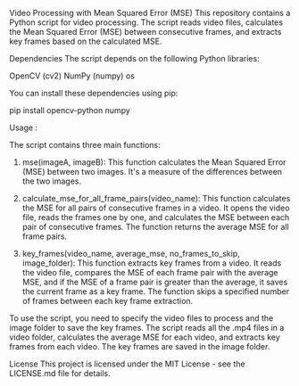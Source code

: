 Video Processing with Mean Squared Error (MSE)
This repository contains a Python script for video processing. The script reads video files, calculates the Mean Squared Error (MSE) between consecutive frames, and extracts key frames based on the calculated MSE.

Dependencies
The script depends on the following Python libraries:

OpenCV (cv2)
NumPy (numpy)
os

You can install these dependencies using pip:

   pip install opencv-python numpy


Usage : 

The script contains three main functions:

1. mse(imageA, imageB): This function calculates the Mean Squared Error (MSE) between two images. It's a measure of the differences between the two images.

2. calculate_mse_for_all_frame_pairs(video_name): This function calculates the MSE for all pairs of consecutive frames in a video. It opens the video file, reads the frames one by one, and calculates the MSE between each pair of consecutive frames. The function returns the average MSE for all frame pairs.

3. key_frames(video_name, average_mse, no_frames_to_skip, image_folder): This function extracts key frames from a video. It reads the video file, compares the MSE of each frame pair with the average MSE, and if the MSE of a frame pair is greater than the average, it saves the current frame as a key frame. The function skips a specified number of frames between each key frame extraction.

To use the script, you need to specify the video files to process and the image folder to save the key frames. The script reads all the .mp4 files in a video folder, calculates the average MSE for each video, and extracts key frames from each video. The key frames are saved in the image folder.

License
This project is licensed under the MIT License - see the LICENSE.md file for details.
